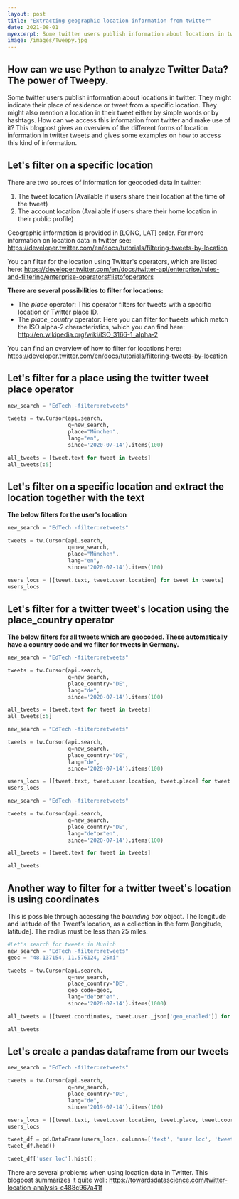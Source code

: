 ```yaml
---
layout: post
title: "Extracting geographic location information from twitter"
date: 2021-08-01
myexcerpt: Some twitter users publish information about locations in twitter. They might indicate their place of residence or tweet from a specific location. They might also mention a location in their tweet either by simple words or by hashtags. How can we access this information from twitter and make use of it? 
image: /images/Tweepy.jpg
---
```



## How can we use Python to analyze Twitter Data? The power of Tweepy.  

Some twitter users publish information about locations in twitter. They might indicate their place of residence or tweet from a specific location. They might also mention a location in their tweet either by simple words or by hashtags. How can we access this information from twitter and make use of it? This blogpost gives an overview of the different forms of location information in twitter tweets and gives some examples on how to access this kind of information. 

## Let's filter on a specific location

There are two sources of information for geocoded data in twitter: 

1. The tweet location (Available if users share their location at the time of the tweet)
2. The account location (Available if users share their home location in their public profile) 

Geographic information is provided in [LONG, LAT] order. For more information on location data in twitter see: https://developer.twitter.com/en/docs/tutorials/filtering-tweets-by-location

You can filter for the location using Twitter's operators, which are listed here: https://developer.twitter.com/en/docs/twitter-api/enterprise/rules-and-filtering/enterprise-operators#listofoperators

**There are several possibilities to filter for locations:**
* The *place* operator: This operator filters for tweets with a specific location or Twitter place ID. 
* The *place_country* operator: Here you can filter for tweets which match the ISO alpha-2 characteristics, which you can find here: http://en.wikipedia.org/wiki/ISO_3166-1_alpha-2

You can find an overview of how to filter for locations here: https://developer.twitter.com/en/docs/tutorials/filtering-tweets-by-location

## Let's filter for a place using the twitter tweet place operator


```python
new_search = "EdTech -filter:retweets"

tweets = tw.Cursor(api.search,
                   q=new_search,
                   place="München",
                   lang="en",
                   since='2020-07-14').items(100)

all_tweets = [tweet.text for tweet in tweets]
all_tweets[:5]
```

## Let's filter on a specific location and extract the location together with the text

**The below filters for the user's location**


```python
new_search = "EdTech -filter:retweets"

tweets = tw.Cursor(api.search,
                   q=new_search,
                   place="München",
                   lang="en",
                   since='2020-07-14').items(100)

users_locs = [[tweet.text, tweet.user.location] for tweet in tweets]
users_locs
```

## Let's filter for a twitter tweet's location using the place_country operator

**The below filters for all tweets which are geocoded. These automatically have a country code and we filter for tweets in Germany.**


```python
new_search = "EdTech -filter:retweets"

tweets = tw.Cursor(api.search,
                   q=new_search,
                   place_country="DE",
                   lang="de",
                   since='2020-07-14').items(100)

all_tweets = [tweet.text for tweet in tweets]
all_tweets[:5]
```

```python
new_search = "EdTech -filter:retweets"

tweets = tw.Cursor(api.search,
                   q=new_search,
                   place_country="DE",
                   lang="de",
                   since='2020-07-14').items(100)

users_locs = [[tweet.text, tweet.user.location, tweet.place] for tweet in tweets]
users_locs
```

```python
new_search = "EdTech -filter:retweets"

tweets = tw.Cursor(api.search,
                   q=new_search,
                   place_country="DE",
                   lang="de"or"en",
                   since='2020-07-14').items(100)

all_tweets = [tweet.text for tweet in tweets]
```


```python
all_tweets
```


## Another way to filter for a twitter tweet's location is using coordinates 

This is possible through accessing the *bounding box* object. The longitude and latitude of the Tweet’s location, as a collection in the form [longitude, latitude]. The radius must be less than 25 miles. 


```python
#Let's search for tweets in Munich 
new_search = "EdTech -filter:retweets"
geoc = "48.137154, 11.576124, 25mi"

tweets = tw.Cursor(api.search,
                   q=new_search,
                   place_country="DE",
                   geo_code=geoc, 
                   lang="de"or"en",
                   since='2020-07-14').items(1000)

all_tweets = [[tweet.coordinates, tweet.user._json['geo_enabled']] for tweet in tweets]
```


```python
all_tweets
```


## Let's create a pandas dataframe from our tweets


```python
new_search = "EdTech -filter:retweets"

tweets = tw.Cursor(api.search,
                   q=new_search,
                   place_country="DE",
                   lang="de",
                   since='2019-07-14').items(100)

users_locs = [[tweet.text, tweet.user.location, tweet.place, tweet.coordinates, tweet.created_at] for tweet in tweets]
users_locs

tweet_df = pd.DataFrame(users_locs, columns=['text', 'user loc', 'tweet loc', 'tweet coordinates', 'tweet date'])
tweet_df.head()
```



```python
tweet_df['user loc'].hist();
```  

There are several problems when using location data in Twitter. This blogpost summarizes it quite well: https://towardsdatascience.com/twitter-location-analysis-c488c967a41f














